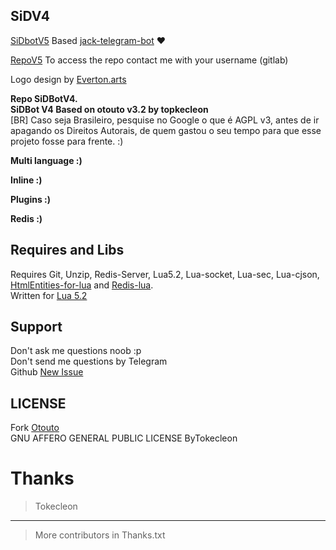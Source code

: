 ## SiDV4

[SiDbotV5](telegram.me/sidbot) Based [jack-telegram-bot](https://github.com/SEEDTEAM/jack-telegram-bot) ❤️

[RepoV5](https://gitlab.com/TiagoDanin/SiDBot) To access the repo contact me with your username (gitlab)

Logo design by [Everton.arts](https://www.facebook.com/Evertonarts-693615497441103)

**Repo SiDBotV4.**</br>
**SiDBot V4 Based on otouto v3.2 by topkecleon**</br>
[BR] Caso seja Brasileiro, pesquise no Google o que é AGPL v3, antes de ir apagando os Direitos Autorais, de quem gastou o seu tempo para que esse projeto fosse para frente. :)</br>


**Multi language :)**

**Inline :)**

**Plugins :)**

**Redis :)**


## Requires and Libs
Requires Git, Unzip, Redis-Server, Lua5.2, Lua-socket, Lua-sec, Lua-cjson, [HtmlEntities-for-lua](https://github.com/TiagoDanin/htmlEntities-for-lua) and [Redis-lua](https://github.com/nrk/redis-lua).</br>
Written for [Lua 5.2](http://www.lua.org/manual/5.2/)

## Support
Don't ask me questions noob :p</br>
Don't send me questions by Telegram</br>
Github [New Issue](https://github.com/TiagoDanin/SiD/issues/new)

## LICENSE
Fork [Otouto](https://github.com/topkecleon/otouto)</br>
GNU AFFERO GENERAL PUBLIC LICENSE ByTokecleon

# Thanks
>Tokecleon
---
>More contributors in Thanks.txt
